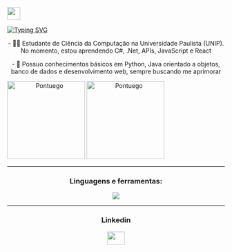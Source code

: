 <img align="center" src="https://raw.githubusercontent.com/kaueMarques/kaueMarques/master/hi.gif" height="30px">

[![Typing SVG](https://readme-typing-svg.demolab.com/?font=Fira+Code&pause=1000&color=8200DB&width=435&lines=Olá!+Muito+prazer+😁;Me+chamo+João+Augusto+👌)](https://git.io/typing-svg)

<p align="center">- 👨‍💻 Estudante de Ciência da Computação na Universidade Paulista (UNIP). No momento, estou aprendendo C#, .Net, APIs, JavaScript e React</p>
<p align="center">- 🌱 Possuo conhecimentos básicos em Python, Java orientado a objetos, banco de dados e desenvolvimento web, sempre buscando me aprimorar</p>


<div style="display: inline-block;" align="center">
  <img height="180em" src="https://github-readme-stats.vercel.app/api?username=Pontuego&show_icons=true&theme=midnight-purple" alt="Pontuego" />
  <img height="180em" src="https://github-readme-stats.vercel.app/api/top-langs?username=Pontuego&show_icons=true&locale=en&layout=compact&theme=midnight-purple" alt="Pontuego" />
</div>

<hr align="center"/>
<h3 align="center">Linguagens e ferramentas:</h3>
<p align="center">
  <a href="https://skillicons.dev">
    <img align="center" src="https://skillicons.dev/icons?i=git,mysql,cs,css,html,java,js,py," />
  </a>
</p>

<hr/>
<h3 align="center">Linkedin</h3>
<p align="center">
<a href="https://www.linkedin.com/in/jo%C3%A3o-augusto-cardoso-dos-reis-da-silva-493552357/"><img align="center" src="https://raw.githubusercontent.com/rahuldkjain/github-profile-readme-generator/master/src/images/icons/Social/linked-in-alt.svg" height="30" width="40" /></a>
</p>


